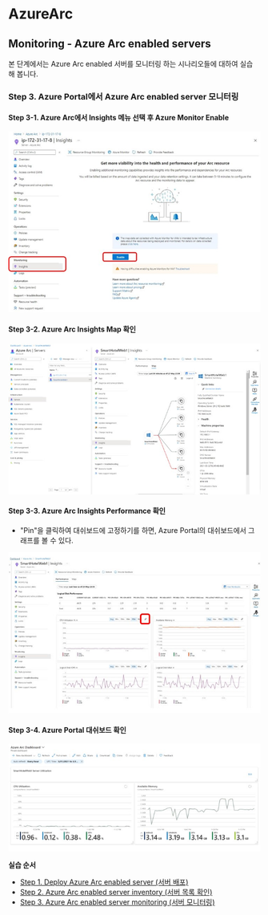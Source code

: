 # AzureArc

## Monitoring - Azure Arc enabled servers

본 단계에서는 Azure Arc enabled 서버를 모니터링 하는 시나리오들에 대하여 실습 해 봅니다.

### Step 3. Azure Portal에서 Azure Arc enabled server 모니터링

#### Step 3-1. Azure Arc에서 Insights 메뉴 선택 후 Azure Monitor Enable 

![alt text][id1]

[id1]: /images/Step3-01.JPG "Insights"

#### Step 3-2. Azure Arc Insights Map 확인

![alt text][id2]

[id2]: /images/Step3-02.JPG "Insights"

#### Step 3-3. Azure Arc Insights Performance 확인

- "Pin"을 클릭하여 대쉬보드에 고정하기를 하면, Azure Portal의 대쉬보드에서 그래프를 볼 수 있다.

![alt text][id3]

[id3]: /images/Step3-03.JPG "Insights"

#### Step 3-4. Azure Portal 대쉬보드 확인

![alt text][id4]

[id4]: /images/Step3-04.JPG "Insights"


**실습 순서**

<!-- TOC -->

- [Step 1. Deploy Azure Arc enabled server (서버 배포)](#deploy-azure-arc-enabled-server)
- [Step 2. Azure Arc enabled server inventory (서버 목록 확인)](https://github.com/jeongaelee/AzureArc/tree/main/inventory-arc-enabled-servers.md)
- [Step 3. Azure Arc enabled server monitoring (서버 모니터링)](https://github.com/jeongaelee/AzureArc/tree/main/monitor-arc-enabled-servers.md)

<!-- /TOC -->
